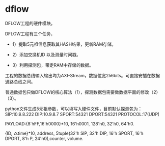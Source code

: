 # dflow

DFLOW工程的硬件模块。

DFLOW工程有三个任务，

- 1）提取5元祖信息获取其HASH结果，更新RAM存储。

- 2）添加交换机ID 以及测量时间戳。

- 3）利用探测包，带走RAM中存储的数据。

工程的数据总线输入输出均为AXI-Stream，数据位宽256bits。可直接安插在数据通路总线之间。

普通数据包只做DFLOW的核心算法（1），探测数据包需要做数据平面的修改（2）（3）。

python文件生成5元祖参数，可以填写入硬件文件，目前默认探测包为：SIP:10.9.8.222 DIP:10.9.8.7 SPORT:54321 DPORT:54321 PROTOCOL:17(UDP)

PAYLOAD:{8'hFF,16'h0000}*10, 16'h0001, 128'h0, 32'h0, 64'h0.

{ID, △time}*10, address, 5tuple(32'h SIP, 32'h DIP, 16'h SPORT, 16'h DPORT, 8'h P, 24'h0),counter, volume.
